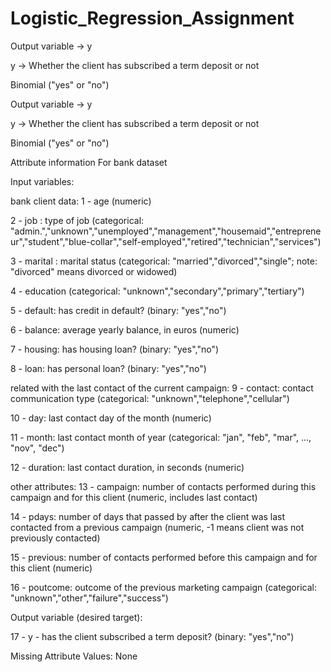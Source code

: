 # Logistic_Regression_Assignment

Output variable -> y

y -> Whether the client has subscribed a term deposit or not 

Binomial ("yes" or "no")

Output variable -> y

y -> Whether the client has subscribed a term deposit or not

Binomial ("yes" or "no")

Attribute information For bank dataset

Input variables:

bank client data:
1 - age (numeric)

2 - job : type of job (categorical: "admin.","unknown","unemployed","management","housemaid","entrepreneur","student","blue-collar","self-employed","retired","technician","services")

3 - marital : marital status (categorical: "married","divorced","single"; note: "divorced" means divorced or widowed)

4 - education (categorical: "unknown","secondary","primary","tertiary")

5 - default: has credit in default? (binary: "yes","no")

6 - balance: average yearly balance, in euros (numeric)

7 - housing: has housing loan? (binary: "yes","no")

8 - loan: has personal loan? (binary: "yes","no")

related with the last contact of the current campaign:
9 - contact: contact communication type (categorical: "unknown","telephone","cellular")

10 - day: last contact day of the month (numeric)

11 - month: last contact month of year (categorical: "jan", "feb", "mar", ..., "nov", "dec")

12 - duration: last contact duration, in seconds (numeric)

other attributes:
13 - campaign: number of contacts performed during this campaign and for this client (numeric, includes last contact)

14 - pdays: number of days that passed by after the client was last contacted from a previous campaign (numeric, -1 means client was not previously contacted)

15 - previous: number of contacts performed before this campaign and for this client (numeric)

16 - poutcome: outcome of the previous marketing campaign (categorical: "unknown","other","failure","success")

Output variable (desired target):

17 - y - has the client subscribed a term deposit? (binary: "yes","no")

Missing Attribute Values: None
